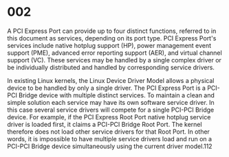 # 002
A PCI Express Port can provide up to four distinct functions,
referred to in this document as services, depending on its port type.
PCI Express Port's services include native hotplug support (HP),
power management event support (PME), advanced error reporting
support (AER), and virtual channel support (VC). These services may
be handled by a single complex driver or be individually distributed
and handled by corresponding service drivers.

In existing Linux kernels, the Linux Device Driver Model allows a
physical device to be handled by only a single driver. The PCI
Express Port is a PCI-PCI Bridge device with multiple distinct
services. To maintain a clean and simple solution each service
may have its own software service driver. In this case several
service drivers will compete for a single PCI-PCI Bridge device.
For example, if the PCI Express Root Port native hotplug service
driver is loaded first, it claims a PCI-PCI Bridge Root Port. The
kernel therefore does not load other service drivers for that Root
Port. In other words, it is impossible to have multiple service
drivers load and run on a PCI-PCI Bridge device simultaneously
using the current driver model.112
